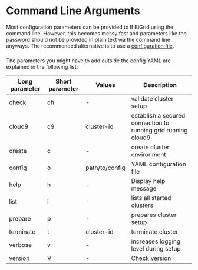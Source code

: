 # Command Line Arguments
Most configuration parameters can be provided to BiBiGrid using the command line. 
However, this becomes messy fast and parameters like the password should not be 
provided in plain text via the command line anyways. 
The recommended alternative is to use a [configuration file](CONFIGURATION_SCHEMA.md).

### 
The parameters you might have to add outside the config YAML are explained in the following list:

| Long parameter | Short parameter | Values           | Description                        |
|----------------|-----------------|------------------|------------------------------------|
| check          | ch              | -                | validate cluster setup             |
| cloud9         | c9              | cluster-id       | establish a secured connection to running grid running cloud9 |
| create         | c               | -                | create cluster environment         |
| config         | o               | path/to/config   | YAML configuration file            |
| help           | h               | -                | Display help message               |
| list           | l               | -                | lists all started clusters         |
| prepare        | p               | -                | prepares cluster setup             |
| terminate      | t               | cluster-id       | terminate cluster                  |
| verbose        | v               | -                | increases logging level during setup |
| version        | V               | -                | Check version                      |